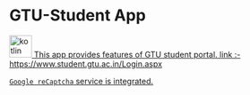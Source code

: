 # GTU-Student App
<p align="left"> <a href="https://kotlinlang.org" target="_blank" rel="noreferrer"> <img src="https://www.vectorlogo.zone/logos/kotlinlang/kotlinlang-icon.svg" alt="kotlin" width="40" height="40"/> </a> <a href="https://www.php.net" target="_blank" rel="noreferrer">
  This app provides features of GTU student portal.
  link :- https://www.student.gtu.ac.in/Login.aspx
  
  `Google reCaptcha` service is integrated.
